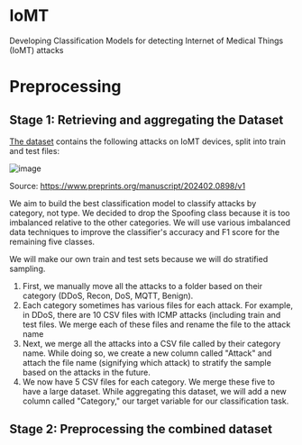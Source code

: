 # IoMT
Developing Classification Models for detecting Internet of Medical Things (IoMT) attacks

# Preprocessing
## Stage 1: Retrieving and aggregating the Dataset

[The dataset](https://www.unb.ca/cic/datasets/iomt-dataset-2024.html) contains the following attacks on IoMT devices, split into train and test files:

![image](https://github.com/keshavramesh23/IoMT/assets/106554196/f887468e-f1e4-4914-8fd2-7756e22060cd)

Source: https://www.preprints.org/manuscript/202402.0898/v1

We aim to build the best classification model to classify attacks by category, not type. We decided to drop the Spoofing class because it is too imbalanced relative to the other categories. We will use various imbalanced data techniques to improve the classifier's accuracy and F1 score for the remaining five classes.

We will make our own train and test sets because we will do stratified sampling.
  1. First, we manually move all the attacks to a folder based on their category (DDoS, Recon, DoS, MQTT, Benign).
  2. Each category sometimes has various files for each attack. For example, in DDoS, there are 10 CSV files with ICMP attacks (including train and test files. We merge each of these files and rename the file to the attack name
  3. Next, we merge all the attacks into a CSV file called by their category name. While doing so, we create a new column called "Attack" and attach the file name (signifying which attack) to stratify the sample based on the attacks in the future.
  4. We now have 5 CSV files for each category. We merge these five to have a large dataset. While aggregating this dataset, we will add a new column called "Category," our target variable for our classification task.

## Stage 2: Preprocessing the combined dataset


  

